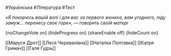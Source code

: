 #Українська #Література #Тест

*«Я покорюсь вашій волі і для вас за первого жениха, вам угодного, піду замуж… перенесу своє горе», — говорить своїй матері*

{noChangeVote on}
{hideProgress on}
{shareEnable off}
{hideCount on}

[[Маруся Дрот]]
[[Леся Череванівна]]
[[Наталка Полтавка]]
[[Катря Гримач]]
[[Галя Ґудзь]]

